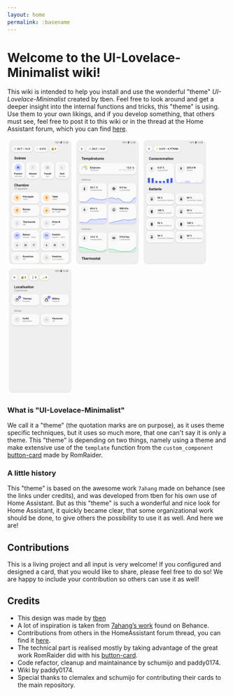 ```yaml
---
layout: home
permalink: :basename
---
```


# Welcome to the UI-Lovelace-Minimalist wiki!  

This wiki is intended to help you install and use the wonderful "theme" *UI-Lovelace-Minimalist* created by tben. Feel free to look around and get a deeper insight into the internal functions and tricks, this "theme" is using. Use them to your own likings, and if you develop something, that others must see, feel free to post it to this wiki or in the thread at the Home Assistant forum, which you can find [here](https://community.home-assistant.io/t/lovelace-ui-minimalist/322687?u=paddy0174).  

<a href="/assets/images/example_home.png" data-lightbox="examples"><img src="/assets/images/example_home.png" width="150"></a> <a href="/assets/images/example_temperature.png" data-lightbox="examples"><img src="/assets/images/example_temperature.png" width="150"></a> <a href="/assets/images/example_consumption.png" data-lightbox="examples"><img src="/assets/images/example_consumption.png" width="150"></a> <a href="/assets/images/example_localisation.png" data-lightbox="examples"><img src="/assets/images/example_localisation.png" width="150"></a>    

### What is "UI-Lovelace-Minimalist"
We call it a "theme" (the quotation marks are on purpose), as it uses theme specific techniques, but it uses so much more, that one can't say it is only a theme. This "theme" is depending on two things, namely using a theme and make extensive use of the `template` function from the `custom_component` [button-card](https://github.com/custom-cards/button-card) made by RomRaider.

### A little history
This "theme" is based on the awesome work `7ahang` made on behance (see the links under credits), and was developed from tben for his own use of Home Assistant. But as this "theme" is such a wonderful and nice look for Home Assistant, it quickly became clear, that some organizational work should be done, to give others the possibility to use it as well. And here we are!  

## Contributions
This is a living project and all input is very welcome! If you configured and designed a card, that you would like to share, please feel free to do so! We are happy to include your contribution so others can use it as well!

## Credits
* This design was made by [tben](https://community.home-assistant.io/u/tben/summary)
* A lot of inspiration is taken from [7ahang’s work](https://www.behance.net/gallery/88433905/Redesign-Smart-Home) found on Behance.
* Contributions from others in the HomeAssistant forum thread, you can find it [here](https://community.home-assistant.io/t/lovelace-ui-minimalist/322687?u=paddy0174).
* The technical part is realised mostly by taking advantage of the great work RomRaider did with his [button-card](https://github.com/custom-cards/button-card).
* Code refactor, cleanup and maintainance by schumijo and paddy0174.
* Wiki by paddy0174.
* Special thanks to clemalex and schumijo for contributing their cards to the main repository.  